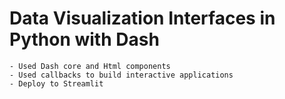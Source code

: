 # Data Visualization Interfaces in Python with Dash <br>
    - Used Dash core and Html components
    - Used callbacks to build interactive applications
    - Deploy to Streamlit
    
